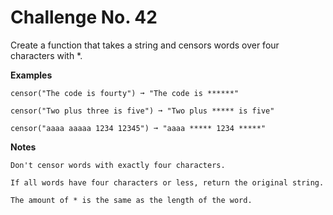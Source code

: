 # Challenge No. 42


Create a function that takes a string and censors words over four characters with *.

**Examples**

    censor("The code is fourty") ➞ "The code is ******"
     
    censor("Two plus three is five") ➞ "Two plus ***** is five"
     
    censor("aaaa aaaaa 1234 12345") ➞ "aaaa ***** 1234 *****"

**Notes**

    Don't censor words with exactly four characters.

    If all words have four characters or less, return the original string.

    The amount of * is the same as the length of the word.